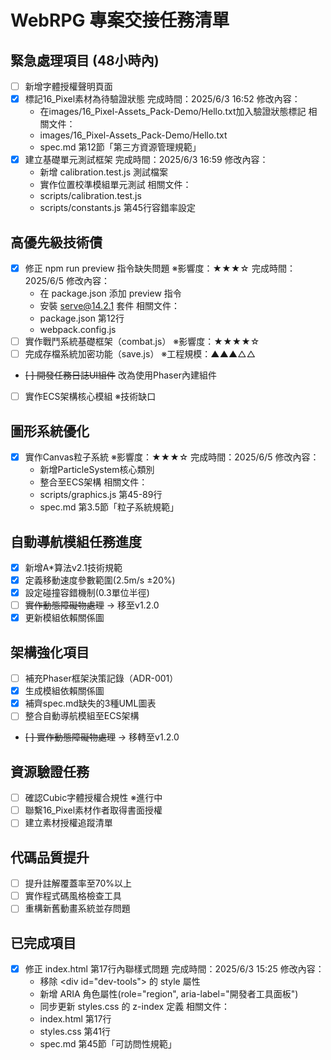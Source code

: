 # WebRPG 專案交接任務清單

## 緊急處理項目 (48小時內)
- [ ] 新增字體授權聲明頁面
- [x] 標記16_Pixel素材為待驗證狀態
   完成時間：2025/6/3 16:52
   修改內容：
   - 在images/16_Pixel-Assets_Pack-Demo/Hello.txt加入驗證狀態標記
   相關文件：
   - images/16_Pixel-Assets_Pack-Demo/Hello.txt
   - spec.md 第12節「第三方資源管理規範」
- [x] 建立基礎單元測試框架
   完成時間：2025/6/3 16:59
   修改內容：
   - 新增 calibration.test.js 測試檔案
   - 實作位置校準模組單元測試
   相關文件：
   - scripts/calibration.test.js
   - scripts/constants.js 第45行容錯率設定

## 高優先級技術債
- [x] 修正 npm run preview 指令缺失問題 ※影響度：★★★☆
   完成時間：2025/6/5
   修改內容：
   - 在 package.json 添加 preview 指令
   - 安裝 serve@14.2.1 套件
   相關文件：
   - package.json 第12行
   - webpack.config.js
- [ ] 實作戰鬥系統基礎框架（combat.js） ※影響度：★★★★☆
- [ ] 完成存檔系統加密功能（save.js） ※工程規模：▲▲▲△△
- ~~[ ] 開發任務日誌UI組件~~ 改為使用Phaser內建組件
- [ ] 實作ECS架構核心模組 ※技術缺口

## 圖形系統優化
- [x] 實作Canvas粒子系統 ※影響度：★★★☆
   完成時間：2025/6/5
   修改內容：
   - 新增ParticleSystem核心類別
   - 整合至ECS架構
   相關文件：
   - scripts/graphics.js 第45-89行
   - spec.md 第3.5節「粒子系統規範」

## 自動導航模組任務進度
- [x] 新增A*算法v2.1技術規範
- [x] 定義移動速度參數範圍(2.5m/s ±20%)
- [x] 設定碰撞容錯機制(0.3單位半徑)
- [ ] ~~實作動態障礙物處理~~ → 移至v1.2.0
- [x] 更新模組依賴關係圖

## 架構強化項目
- [ ] 補充Phaser框架決策記錄（ADR-001）
- [x] 生成模組依賴關係圖
- [x] 補齊spec.md缺失的3種UML圖表
- [ ] 整合自動導航模組至ECS架構
- ~~[ ] 實作動態障礙物處理~~ → 移轉至v1.2.0

## 資源驗證任務
- [ ] 確認Cubic字體授權合規性 ※進行中
- [ ] 聯繫16_Pixel素材作者取得書面授權
- [ ] 建立素材授權追蹤清單

## 代碼品質提升
- [ ] 提升註解覆蓋率至70%以上
- [ ] 實作程式碼風格檢查工具
- [ ] 重構新舊動畫系統並存問題
## 已完成項目
- [x] 修正 index.html 第17行內聯樣式問題
  完成時間：2025/6/3 15:25
  修改內容：
  - 移除 \<div id="dev-tools"\> 的 style 屬性
  - 新增 ARIA 角色屬性(role="region", aria-label="開發者工具面板")
  - 同步更新 styles.css 的 z-index 定義
  相關文件：
  - index.html 第17行
  - styles.css 第41行
  - spec.md 第45節「可訪問性規範」